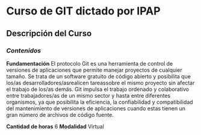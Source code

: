 # Curso de GIT dictado por IPAP
## Descripción del Curso
### _Contenidos_

**Fundamentación**
El protocolo Git es una herramienta de control de versiones de aplicaciones que permite manejar proyectos de cualquier tamaño. Se trata de un software gratuito de código abierto y posibilita que los/as desarrolladores/asrealicen tareassobre el mismo proyecto sin afectar el trabajo de los/as demás.
Git impulsa el trabajo ordenado y colaborativo entre trabajadores/as de un mismo sector y hasta entre diferentes organismos, ya que posibilita la eficiencia, la confiabilidad y compatibilidad del mantenimiento de versiones de aplicaciones cuando estas tienen un gran número de archivos de código fuente.

**Cantidad de horas**
6
**Modalidad**
Virtual
